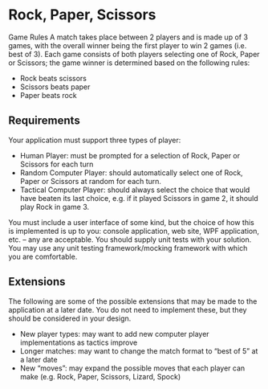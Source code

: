 # Rock, Paper, Scissors #

Game Rules
A match takes place between 2 players and is made up of 3 games, with the overall winner being the first player to win 2 games (i.e. best of 3).
Each game consists of both players selecting one of Rock, Paper or Scissors; the game winner is determined based on the following rules:

- Rock beats scissors
- Scissors beats paper
- Paper beats rock

## Requirements ##
Your application must support three types of player:
- Human Player: must be prompted for a selection of Rock, Paper or Scissors for each turn
- Random Computer Player: should automatically select one of Rock, Paper or Scissors at random for each turn.
- Tactical Computer Player: should always select the choice that would have beaten its last choice, e.g. if it played Scissors in game 2, it should play Rock in game 3.


You must include a user interface of some kind, but the choice of how this is implemented is up to you: console application, web site, WPF application, etc. – any are acceptable.
You should supply unit tests with your solution.  You may use any unit testing framework/mocking framework with which you are comfortable.

## Extensions ##
The following are some of the possible extensions that may be made to the application at a later date.  You do not need to implement these, but they should be considered in your design.
- New player types: may want to add new computer player implementations as tactics improve
- Longer matches:  may want to change the match format to “best of 5” at a later date
- New “moves”: may expand the possible moves that each player can make (e.g. Rock, Paper, Scissors, Lizard, Spock)